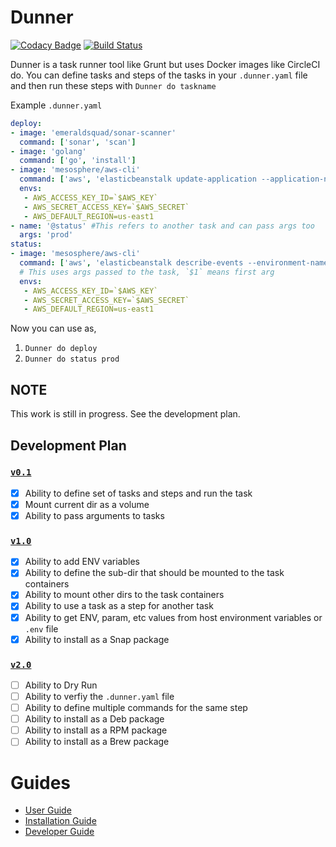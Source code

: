 # Dunner

[![Codacy Badge](https://api.codacy.com/project/badge/Grade/b2275e331d2745dc9527d45efbbf2da2)](https://app.codacy.com/app/Leopardslab/dunner?utm_source=github.com&utm_medium=referral&utm_content=leopardslab/dunner&utm_campaign=Badge_Grade_Dashboard)
[![Build Status](https://travis-ci.org/leopardslab/Dunner.svg?branch=master)](https://travis-ci.org/leopardslab/Dunner)

Dunner is a task runner tool like Grunt but uses Docker images like CircleCI do. You can define tasks and steps of the tasks in your `.dunner.yaml` file and then run these steps with `Dunner do taskname`


Example `.dunner.yaml`

```yaml
deploy:
- image: 'emeraldsquad/sonar-scanner'
  command: ['sonar', 'scan']
- image: 'golang'
  command: ['go', 'install']
- image: 'mesosphere/aws-cli'
  command: ['aws', 'elasticbeanstalk update-application --application-name myapp']
  envs: 
   - AWS_ACCESS_KEY_ID=`$AWS_KEY`
   - AWS_SECRET_ACCESS_KEY=`$AWS_SECRET`
   - AWS_DEFAULT_REGION=us-east1
- name: '@status' #This refers to another task and can pass args too
  args: 'prod'
status:
- image: 'mesosphere/aws-cli'
  command: ['aws', 'elasticbeanstalk describe-events --environment-name $1'] 
  # This uses args passed to the task, `$1` means first arg
  envs: 
   - AWS_ACCESS_KEY_ID=`$AWS_KEY`
   - AWS_SECRET_ACCESS_KEY=`$AWS_SECRET`
   - AWS_DEFAULT_REGION=us-east1
```

Now you can use as,
 1. `Dunner do deploy`
 2. `Dunner do status prod`


## NOTE
This work is still in progress. See the development plan.

## Development Plan 

### [`v0.1`](https://github.com/leopardslab/dunner/milestone/2)
- [x] Ability to define set of tasks and steps and run the task
- [x] Mount current dir as a volume
- [x] Ability to pass arguments to tasks
### [`v1.0`](https://github.com/leopardslab/dunner/milestone/1) 
- [x] Ability to add ENV variables
- [x] Ability to define the sub-dir that should be mounted to the task containers
- [x] Ability to mount other dirs to the task containers
- [x] Ability to use a task as a step for another task
- [x] Ability to get ENV, param, etc values from host environment variables or `.env` file
- [x] Ability to install as a Snap package

### [`v2.0`](https://github.com/leopardslab/Dunner/milestone/3) 
- [ ] Ability to Dry Run 
- [ ] Ability to verfiy the `.dunner.yaml` file
- [ ] Ability to define multiple commands for the same step
- [ ] Ability to install as a Deb package
- [ ] Ability to install as a RPM package
- [ ] Ability to install as a Brew package

# Guides

* [User Guide](https://github.com/leopardslab/dunner/wiki/User-Guide)
* [Installation Guide](https://github.com/leopardslab/dunner/wiki/Installation-Guide)
* [Developer Guide](https://github.com/leopardslab/dunner/wiki/Developer-Guide)
